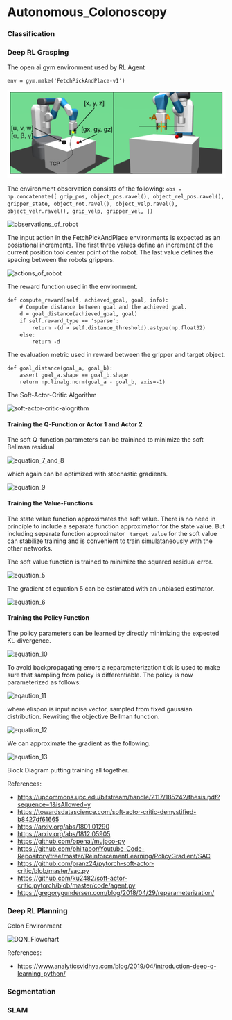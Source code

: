 # Autonomous_Colonoscopy

### Classification ###

### Deep RL Grasping ###

The open ai gym environment used by RL Agent
```
env = gym.make('FetchPickAndPlace-v1')
```
![grasping_robot](/ColonscopyRobot-main/docs/grasping/axes_of_robot.png)

The environment observation consists of the following:
```obs = np.concatenate([ grip_pos, object_pos.ravel(), object_rel_pos.ravel(), gripper_state, object_rot.ravel(), object_velp.ravel(), object_velr.ravel(), grip_velp, gripper_vel, ])```

![observations_of_robot](/docs/grasping/observations_of_grasping_robot.png)

The input action in the FetchPickAndPlace environments is expected as an posistional increments. The first three values define an increment of the current position tool center point of the robot. The last value defines the spacing between the robots grippers.

![actions_of_robot](/docs/grasping/action_space_grasping.png)

The reward function used in the environment.
```
def compute_reward(self, achieved_goal, goal, info):
    # Compute distance between goal and the achieved goal.
    d = goal_distance(achieved_goal, goal)
    if self.reward_type == 'sparse':
        return -(d > self.distance_threshold).astype(np.float32)
    else:
        return -d
```

The evaluation metric used in reward between the gripper and target object.
```
def goal_distance(goal_a, goal_b):
    assert goal_a.shape == goal_b.shape
    return np.linalg.norm(goal_a - goal_b, axis=-1)
```

The Soft-Actor-Critic Algorithm

![soft-actor-critic-alogrithm](/docs/grasping/soft-actor-critic-algorithm.jpg)


#### Training the Q-Function or Actor 1 and Actor 2 ####

The soft Q-function parameters can be trainined to minimize the soft Bellman residual

![equation_7_and_8](/docs/grasping/equation1.jpg)

which again can be optimized with stochastic gradients.

![equation_9](/docs/grasping/equation2.jpg)

#### Training the Value-Functions ####

The state value function approximates the soft value. There is no need in principle to include a separate function approximator for the state value. But including separate function approximator ``` target_value``` for the soft value can stabilize training and is convenient to train simulataneously with the other networks.

The soft value function is trained to minimize the squared residual error.

![equation_5](/docs/grasping/equation3.jpg)

The gradient of equation 5 can be estimated with an unbiased estimator.

![equation_6](/docs/grasping/equation4.jpg)

#### Training the Policy Function ####

The policy parameters can be learned by directly minimizing the expected KL-divergence.

![equation_10](/docs/grasping/equation5.jpg)

To avoid backpropagating errors a reparameterization tick is used to make sure that sampling from policy is differentiable. The policy is now parameterized as follows:

![eqaution_11](/docs/grasping/equation6.jpg)

where elispon is input noise vector, sampled from fixed gaussian distribution. Rewriting the objective Bellman function.

![equation_12](/docs/grasping/equation7.jpg)

We can approximate the gradient as the following.

![equation_13]('/docs/grasping/equation8.jpg')

Block Diagram putting training all together.


References:
- https://upcommons.upc.edu/bitstream/handle/2117/185242/thesis.pdf?sequence=1&isAllowed=y
- https://towardsdatascience.com/soft-actor-critic-demystified-b8427df61665
- https://arxiv.org/abs/1801.01290
- https://arxiv.org/abs/1812.05905
- https://github.com/openai/mujoco-py
- https://github.com/philtabor/Youtube-Code-Repository/tree/master/ReinforcementLearning/PolicyGradient/SAC
- https://github.com/pranz24/pytorch-soft-actor-critic/blob/master/sac.py
- https://github.com/ku2482/soft-actor-critic.pytorch/blob/master/code/agent.py
- https://gregorygundersen.com/blog/2018/04/29/reparameterization/


### Deep RL Planning ###

Colon Environment 

![DQN_Flowchart]('/docs/planning/program_flow_chart.png)

References:
- https://www.analyticsvidhya.com/blog/2019/04/introduction-deep-q-learning-python/


### Segmentation ###

### SLAM ###
